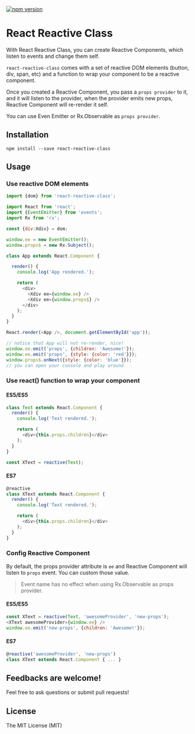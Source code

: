 [![npm version](https://img.shields.io/npm/v/react-reactive-class.svg?style=flat-square)](https://www.npmjs.com/package/react-reactive-class)

# React Reactive Class

With React Reactive Class, you can create Reactive Components, which
listen to events and change them self.

`react-reactive-class` comes with a set of reactive DOM elements (button, div, span, etc) and a function to wrap your component to be a reactive component.

Once you created a Reactive Component, you pass a `props provider` to it, and it will listen to the provider, when the provider emits new props, Reactive Component will re-render it self.

You can use Even Emitter or Rx.Observable as `props provider`.

## Installation
```
npm install --save react-reactive-class
```

## Usage

### Use reactive DOM elements
```javascript
import {dom} from 'react-reactive-class';

import React from 'react';
import {EventEmitter} from 'events';
import Rx from 'rx';

const {div:Xdiv} = dom;

window.ee = new EventEmitter();
window.props$ = new Rx.Subject();

class App extends React.Component {

  render() {
    console.log('App rendered.');

    return (
      <div>
        <Xdiv ee={window.ee} />
        <Xdiv ee={window.props$} />
      </div>
    );
  }
}

React.render(<App />, document.getElementById('app'));

// notice that App will not re-render, nice!
window.ee.emit('props', {children: 'Awesome!'});
window.ee.emit('props', {style: {color: 'red'}});
window.props$.onNext({style: {color: 'blue'}});
// you can open your console and play around
```

### Use react() function to wrap your component

#### ES5/ES5
```javascript
class Text extends React.Component {
  render() {
    console.log('Text rendered.');

    return (
      <div>{this.props.children}</div>
    );
  }
}

const XText = reactive(Text);
```

#### ES7
```javascript
@reactive
class XText extends React.Component {
  render() {
    console.log('Text rendered.');

    return (
      <div>{this.props.children}</div>
    );
  }
}
```

### Config Reactive Component
By default, the props provider attribute is `ee` and Reactive Component will listen to `props` event. You can custom those value.

> Event name has no effect when using Rx.Observable as props provider.

#### ES5/ES5
```javascript
const XText = reactive(Text, 'awesomeProvider', 'new-props');
<XText awesomeProvider={window.ee} />
window.ee.emit('new-props', {children: 'Awesome!'});
```

#### ES7
```javascript
@reactive('awesomeProvider', 'new-props')
class XText extends React.Component { ... }
```

## Feedbacks are welcome!
Feel free to ask questions or submit pull requests!

## License
The MIT License (MIT)

